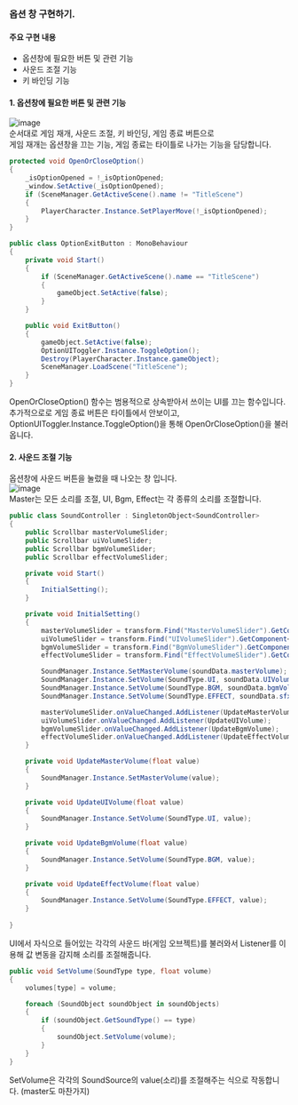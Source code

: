 ### 옵션 창 구현하기.    
#### 주요 구현 내용    
- 옵션창에 필요한 버튼 및 관련 기능
- 사운드 조절 기능
- 키 바인딩 기능

#### 1. 옵션창에 필요한 버튼 및 관련 기능 
![image](https://github.com/user-attachments/assets/a5b0258e-ff23-4e12-bd01-6c137872231a)    
순서대로 게임 재개, 사운드 조절, 키 바인딩, 게임 종료 버튼으로    
게임 재개는 옵션창을 끄는 기능, 게임 종료는 타이틀로 나가는 기능을 담당합니다.    
```csharp
protected void OpenOrCloseOption()
{
    _isOptionOpened = !_isOptionOpened;
    _window.SetActive(_isOptionOpened);
    if (SceneManager.GetActiveScene().name != "TitleScene")
    {
        PlayerCharacter.Instance.SetPlayerMove(!_isOptionOpened);
    }
}
```
```csharp
public class OptionExitButton : MonoBehaviour
{
    private void Start()
    {
        if (SceneManager.GetActiveScene().name == "TitleScene")
        {
            gameObject.SetActive(false);
        }
    }

    public void ExitButton()
    {
        gameObject.SetActive(false);
        OptionUIToggler.Instance.ToggleOption();
        Destroy(PlayerCharacter.Instance.gameObject);
        SceneManager.LoadScene("TitleScene");
    }
}
```
OpenOrCloseOption() 함수는 범용적으로 상속받아서 쓰이는 UI를 끄는 함수입니다.    
추가적으로로 게임 종료 버튼은 타이틀에서 안보이고, OptionUIToggler.Instance.ToggleOption()을 통해 OpenOrCloseOption()을 불러옵니다.


#### 2. 사운드 조절 기능    
옵션창에 사운드 버튼을 눌렀을 때 나오는 창 입니다.    
![image](https://github.com/user-attachments/assets/1ac9106d-8b54-4a08-83cd-5ad387e5b063)    
Master는 모든 소리를 조절, UI, Bgm, Effect는 각 종류의 소리를 조절합니다.
```csharp
public class SoundController : SingletonObject<SoundController>
{
    public Scrollbar masterVolumeSlider;
    public Scrollbar uiVolumeSlider;
    public Scrollbar bgmVolumeSlider;
    public Scrollbar effectVolumeSlider;

    private void Start()
    {
        InitialSetting();
    }

    private void InitialSetting()
    {
        masterVolumeSlider = transform.Find("MasterVolumeSlider").GetComponent<Scrollbar>();
        uiVolumeSlider = transform.Find("UIVolumeSlider").GetComponent<Scrollbar>();
        bgmVolumeSlider = transform.Find("BgmVolumeSlider").GetComponent<Scrollbar>();
        effectVolumeSlider = transform.Find("EffectVolumeSlider").GetComponent<Scrollbar>();

        SoundManager.Instance.SetMasterVolume(soundData.masterVolume);
        SoundManager.Instance.SetVolume(SoundType.UI, soundData.UIVolume);
        SoundManager.Instance.SetVolume(SoundType.BGM, soundData.bgmVolume);
        SoundManager.Instance.SetVolume(SoundType.EFFECT, soundData.sfxVolume);

        masterVolumeSlider.onValueChanged.AddListener(UpdateMasterVolume);
        uiVolumeSlider.onValueChanged.AddListener(UpdateUIVolume);
        bgmVolumeSlider.onValueChanged.AddListener(UpdateBgmVolume);
        effectVolumeSlider.onValueChanged.AddListener(UpdateEffectVolume);
    }

    private void UpdateMasterVolume(float value)
    {
        SoundManager.Instance.SetMasterVolume(value);
    }

    private void UpdateUIVolume(float value)
    {
        SoundManager.Instance.SetVolume(SoundType.UI, value);
    }

    private void UpdateBgmVolume(float value)
    {
        SoundManager.Instance.SetVolume(SoundType.BGM, value);
    }

    private void UpdateEffectVolume(float value)
    {
        SoundManager.Instance.SetVolume(SoundType.EFFECT, value);
    }
    
}
```
UI에서 자식으로 들어있는 각각의 사운드 바(게임 오브젝트)를 불러와서 Listener를 이용해 값 변동을 감지해 소리를 조절해줍니다.
```csharp
public void SetVolume(SoundType type, float volume)
{
    volumes[type] = volume;

    foreach (SoundObject soundObject in soundObjects)
    {
        if (soundObject.GetSoundType() == type)
        {
            soundObject.SetVolume(volume);
        }
    }
}
```
SetVolume은 각각의 SoundSource의 value(소리)를 조절해주는 식으로 작동합니다. (master도 마찬가지)

